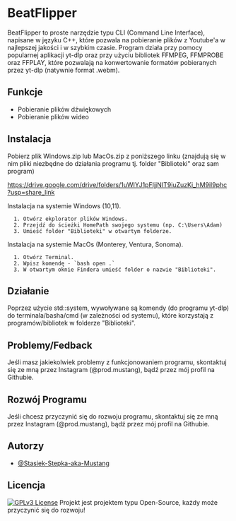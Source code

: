 
# BeatFlipper

BeatFlipper to proste narzędzie typu CLI (Command Line Interface), napisane w języku C++, które pozwala na pobieranie plików z Youtube'a w najlepszej jakości i w szybkim czasie. Program działa przy pomocy popularnej aplikacji yt-dlp oraz przy użyciu bibliotek
FFMPEG, FFMPROBE oraz FFPLAY, które pozwalają na konwertowanie formatów pobieranych przez yt-dlp (natywnie format .webm). 


## Funkcje

- Pobieranie plików dźwiękowych 
- Pobieranie plików wideo  


## Instalacja

Pobierz plik Windows.zip lub MacOs.zip z poniższego linku (znajdują się w nim pliki niezbędne do 
działania programu tj. folder "Biblioteki" oraz sam program)

https://drive.google.com/drive/folders/1uWIYJ1pFIjjNIT9iuZuzKi_hM9il9phc?usp=share_link

Instalacja na systemie Windows (10,11).

```
  1. Otwórz ekplorator plików Windows.
  2. Przejdź do ścieżki HomePath swojego systemu (np. C:\Users\Adam)
  3. Umieść folder "Biblioteki" w otwartym folderze. 
```

Instalacja na systemie MacOs (Monterey, Ventura, Sonoma).

```
  1. Otwórz Terminal.
  2. Wpisz komendę - `bash open .`
  3. W otwartym oknie Findera umieść folder o nazwie "Biblioteki". 
```



    
## Działanie

Poprzez użycie std::system, wywoływane są komendy (do programu yt-dlp) do terminala/basha/cmd (w zależności od systemu), które korzystają z programów/bibliotek w folderze "Biblioteki". 

## Problemy/Fedback

Jeśli masz jakiekolwiek problemy z funkcjonowaniem programu,
skontaktuj się ze mną przez Instagram (@prod.mustang), bądź przez mój
profil na Githubie.

## Rozwój Programu

Jeśli chcesz przyczynić się do rozwoju programu, skontaktuj się ze mną przez Instagram (@prod.mustang), bądź przez mój profil na Githubie.

## Autorzy

- [@Stasiek-Stepka-aka-Mustang](https://github.com/Stasiek-Stepka-aka-Mustang)


## Licencja
[![GPLv3 License](https://img.shields.io/badge/License-GPL%20v3-yellow.svg)](https://opensource.org/licenses/)
Projekt jest projektem typu Open-Source, każdy może przyczynić się do rozwoju!




